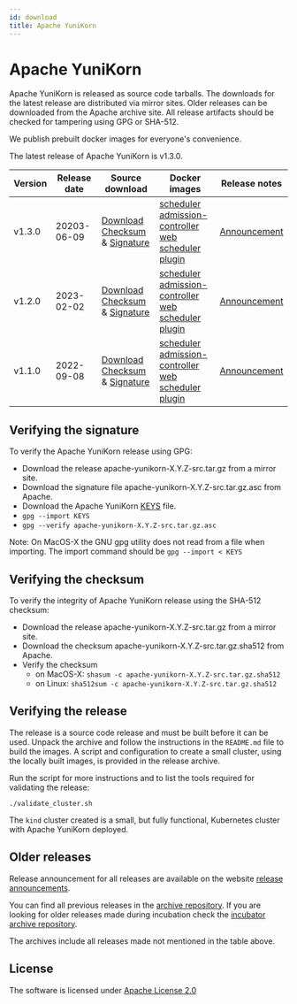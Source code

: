 ```yaml
---
id: download
title: Apache YuniKorn
---
```


<!--
Licensed to the Apache Software Foundation (ASF) under one
or more contributor license agreements.  See the NOTICE file
distributed with this work for additional information
regarding copyright ownership.  The ASF licenses this file
to you under the Apache License, Version 2.0 (the
"License"); you may not use this file except in compliance
with the License.  You may obtain a copy of the License at

  http://www.apache.org/licenses/LICENSE-2.0

Unless required by applicable law or agreed to in writing,
software distributed under the License is distributed on an
"AS IS" BASIS, WITHOUT WARRANTIES OR CONDITIONS OF ANY
KIND, either express or implied.  See the License for the
specific language governing permissions and limitations
under the License.
-->

# Apache YuniKorn

Apache YuniKorn is released as source code tarballs.
The downloads for the latest release are distributed via mirror sites.
Older releases can be downloaded from the Apache archive site.
All release artifacts should be checked for tampering using GPG or SHA-512.

We publish prebuilt docker images for everyone's convenience.

The latest release of Apache YuniKorn is v1.3.0.

| Version | Release date | Source download                                                                                                                                                                                                                                                                                            | Docker images                                                                                                                                                                                                                                                                                                                                                                                                                                                                                                                                                                                                                                                                          | Release notes                           |
| ------- | ------------ | ---------------------------------------------------------------------------------------------------------------------------------------------------------------------------------------------------------------------------------------------------------------------------------------------------------- | -------------------------------------------------------------------------------------------------------------------------------------------------------------------------------------------------------------------------------------------------------------------------------------------------------------------------------------------------------------------------------------------------------------------------------------------------------------------------------------------------------------------------------------------------------------------------------------------------------------------------------------------------------------------------------------- | --------------------------------------- |
| v1.3.0  | 20203-06-09  | [Download](https://downloads.apache.org/yunikorn/1.3.0/apache-yunikorn-1.3.0-src.tar.gz)<br/>[Checksum](https://downloads.apache.org/yunikorn/1.3.0/apache-yunikorn-1.3.0-src.tar.gz.sha512) & [Signature](https://archive.apache.org/dist/yunikorn/1.3.0/apache-yunikorn-1.3.0-src.tar.gz.asc)                                                                                               | [scheduler](https://hub.docker.com/layers/apache/yunikorn/)<br/>[admission-controller](https://hub.docker.com/layers/apache/yunikorn/) <br/>[web](https://hub.docker.com/layers/apache/yunikorn/) <br/> [scheduler plugin](https://hub.docker.com/layers/apache/yunikorn/)                                                                                                                                                                                                                                                                                                                                                                                                                                                                                                                                                                                                    | [Announcement](/release-announce/1.3.0) |
| v1.2.0  | 2023-02-02   | [Download](https://archive.apache.org/dist/yunikorn/1.2.0/apache-yunikorn-1.2.0-src.tar.gz) <br />[Checksum](https://archive.apache.org/dist/yunikorn/1.2.0/apache-yunikorn-1.2.0-src.tar.gz.sha512) & [Signature](https://archive.apache.org/dist/yunikorn/1.2.0/apache-yunikorn-1.2.0-src.tar.gz.asc)    | [scheduler](https://hub.docker.com/layers/apache/yunikorn/scheduler-1.2.0/images/sha256-c3b1a7b2cfec3f3560415519278cc4d94748f0f60ee80dfaf23fcc22dbb8b8e5) <br />[admission-controller](https://hub.docker.com/layers/apache/yunikorn/admission-1.2.0/images/sha256-7f18fcd080640974ae586d30eda009daf0ad93fa22ada66b0a337ac3fb46b7ac) <br />[web](https://hub.docker.com/layers/apache/yunikorn/web-1.2.0/images/sha256-706a2895461623f20d4102f0132d66dade9c15edf5cad40065506a4d70c32576) <br />[scheduler plugin](https://hub.docker.com/layers/apache/yunikorn/scheduler-plugin-1.2.0/images/sha256-d946495946b89d03f7a8f786702d4b350a93f74d52e50bebb6b2bbdcb8e911a4?context=explore) | [Announcement](/release-announce/1.2.0) |
| v1.1.0  | 2022-09-08   | [Download](https://archive.apache.org/dist/yunikorn/1.1.0/apache-yunikorn-1.1.0-src.tar.gz) <br />[Checksum](https://archive.apache.org/dist/yunikorn/1.1.0/apache-yunikorn-1.1.0-src.tar.gz.sha512) & [Signature](https://archive.apache.org/dist/yunikorn/1.1.0/apache-yunikorn-1.1.0-src.tar.gz.asc)    | [scheduler](https://hub.docker.com/layers/apache/yunikorn/scheduler-1.1.0/images/sha256-5a45cede355b4c1d0016ba81b317e12a7608ac5de4779892f8c7fa53adf5d739) <br />[admission-controller](https://hub.docker.com/layers/apache/yunikorn/admission-1.1.0/images/sha256-4389c126f252671e55bdac16e1bcfe7f83ef4ea7c3e83d333c81508920da825c) <br />[web](https://hub.docker.com/layers/apache/yunikorn/web-1.1.0/images/sha256-3f3075161283d8a78f4849f8163104d7db3e7bd3a467163729fb401421ac670f) <br />[scheduler plugin](https://hub.docker.com/layers/apache/yunikorn/scheduler-plugin-1.1.0/images/sha256-b182ec4d08c590cd179b811fe68dffa2d58dccc9b8568f108ad35af0ed62a4c1?context=explore) | [Announcement](/release-announce/1.1.0) |

## Verifying the signature

To verify the Apache YuniKorn release using GPG:

- Download the release apache-yunikorn-X.Y.Z-src.tar.gz from a mirror site.
- Download the signature file apache-yunikorn-X.Y.Z-src.tar.gz.asc from Apache.
- Download the Apache YuniKorn [KEYS](https://downloads.apache.org/yunikorn/KEYS) file.
- `gpg --import KEYS`
- `gpg --verify apache-yunikorn-X.Y.Z-src.tar.gz.asc`

Note: On MacOS-X the GNU gpg utility does not read from a file when importing.
The import command should be `gpg --import < KEYS`   

## Verifying the checksum

To verify the integrity of Apache YuniKorn release using the SHA-512 checksum:

- Download the release apache-yunikorn-X.Y.Z-src.tar.gz from a mirror site.
- Download the checksum apache-yunikorn-X.Y.Z-src.tar.gz.sha512 from Apache.
- Verify the checksum
  - on MacOS-X: `shasum -c apache-yunikorn-X.Y.Z-src.tar.gz.sha512`
  - on Linux: `sha512sum -c apache-yunikorn-X.Y.Z-src.tar.gz.sha512`

## Verifying the release

The release is a source code release and must be built before it can be used.
Unpack the archive and follow the instructions in the `README.md` file to build the images.
A script and configuration to create a small cluster, using the locally built images, is provided in the release archive.

Run the script for more instructions and to list the tools required for validating the release:  
```shell
./validate_cluster.sh
```
The `kind` cluster created is a small, but fully functional, Kubernetes cluster with Apache YuniKorn deployed. 

## Older releases

Release announcement for all releases are available on the website [release announcements](/release-announce/).

You can find all previous releases in the [archive repository](https://archive.apache.org/dist/yunikorn/).
If you are looking for older releases made during incubation check the [incubator archive repository](https://archive.apache.org/dist/incubator/yunikorn/).

The archives include all releases made not mentioned in the table above.

## License

The software is licensed under [Apache License 2.0](https://www.apache.org/licenses/LICENSE-2.0)

